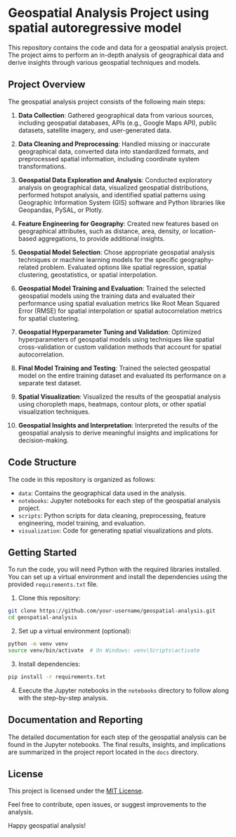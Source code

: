 # Geospatial Analysis Project using spatial autoregressive model

This repository contains the code and data for a geospatial analysis project. The project aims to perform an in-depth analysis of geographical data and derive insights through various geospatial techniques and models.

## Project Overview

The geospatial analysis project consists of the following main steps:

1. **Data Collection**: Gathered geographical data from various sources, including geospatial databases, APIs (e.g., Google Maps API), public datasets, satellite imagery, and user-generated data.

2. **Data Cleaning and Preprocessing**: Handled missing or inaccurate geographical data, converted data into standardized formats, and preprocessed spatial information, including coordinate system transformations.

3. **Geospatial Data Exploration and Analysis**: Conducted exploratory analysis on geographical data, visualized geospatial distributions, performed hotspot analysis, and identified spatial patterns using Geographic Information System (GIS) software and Python libraries like Geopandas, PySAL, or Plotly.

4. **Feature Engineering for Geography**: Created new features based on geographical attributes, such as distance, area, density, or location-based aggregations, to provide additional insights.

5. **Geospatial Model Selection**: Chose appropriate geospatial analysis techniques or machine learning models for the specific geography-related problem. Evaluated options like spatial regression, spatial clustering, geostatistics, or spatial interpolation.

6. **Geospatial Model Training and Evaluation**: Trained the selected geospatial models using the training data and evaluated their performance using spatial evaluation metrics like Root Mean Squared Error (RMSE) for spatial interpolation or spatial autocorrelation metrics for spatial clustering.

7. **Geospatial Hyperparameter Tuning and Validation**: Optimized hyperparameters of geospatial models using techniques like spatial cross-validation or custom validation methods that account for spatial autocorrelation.

8. **Final Model Training and Testing**: Trained the selected geospatial model on the entire training dataset and evaluated its performance on a separate test dataset.

9. **Spatial Visualization**: Visualized the results of the geospatial analysis using choropleth maps, heatmaps, contour plots, or other spatial visualization techniques.

10. **Geospatial Insights and Interpretation**: Interpreted the results of the geospatial analysis to derive meaningful insights and implications for decision-making.

## Code Structure

The code in this repository is organized as follows:

- `data`: Contains the geographical data used in the analysis.
- `notebooks`: Jupyter notebooks for each step of the geospatial analysis project.
- `scripts`: Python scripts for data cleaning, preprocessing, feature engineering, model training, and evaluation.
- `visualization`: Code for generating spatial visualizations and plots.

## Getting Started

To run the code, you will need Python with the required libraries installed. You can set up a virtual environment and install the dependencies using the provided `requirements.txt` file.

1. Clone this repository:

```bash
git clone https://github.com/your-username/geospatial-analysis.git
cd geospatial-analysis
```

2. Set up a virtual environment (optional):

```bash
python -m venv venv
source venv/bin/activate  # On Windows: venv\Scripts\activate
```

3. Install dependencies:

```bash
pip install -r requirements.txt
```

4. Execute the Jupyter notebooks in the `notebooks` directory to follow along with the step-by-step analysis.

## Documentation and Reporting

The detailed documentation for each step of the geospatial analysis can be found in the Jupyter notebooks. The final results, insights, and implications are summarized in the project report located in the `docs` directory.

## License

This project is licensed under the [MIT License](LICENSE).

Feel free to contribute, open issues, or suggest improvements to the analysis.

Happy geospatial analysis!


